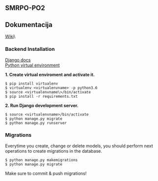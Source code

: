 ## SMRPO-PO2

## Dokumentacija

[Wiki](https://github.com/FRI-SMRPO-2/smrpo_backend/wiki/ "Wiki")\


### Backend Installation
[Django docs](https://docs.djangoproject.com/en/3.0/ "Django docs")\
[Python virtual environment](https://docs.python-guide.org/dev/virtualenvs/)

**1. Create virtual enviroment and activate it.**

```
$ pip install virtualenv
$ virtualenv <virtualenvname> -p python3.6
$ source <virtualenvname\>/bin/activate
$ pip install -r requirements.txt
```

**2. Run Django development server.**

```
$ source <virtualenvname>/bin/activate
$ python manage.py migrate
$ python manage.py runserver
```
### Migrations
Everytime you create, change or delete models, you should perform next operations to create migrations in the database. 

```
$ python manage.py makemigrations
$ python manage.py migrate
```
Make sure to commit & push migrations!
